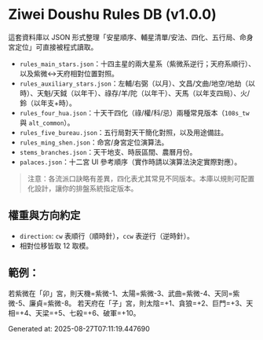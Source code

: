 # Ziwei Doushu Rules DB (v1.0.0)

這套資料庫以 JSON 形式整理「安星順序、輔星清單/安法、四化、五行局、命身宮定位」可直接被程式讀取。

- `rules_main_stars.json`：十四主星的兩大星系（紫微系逆行；天府系順行）、以及紫微↔天府相對位置對照。
- `rules_auxiliary_stars.json`：左輔/右弼（以月）、文昌/文曲/地空/地劫（以時）、天魁/天鉞（以年干）、祿存/羊/陀（以年干）、天馬（以年支四局）、火/鈴（以年支+時）。
- `rules_four_hua.json`：十天干四化（祿/權/科/忌）兩種常見版本（`108s_tw` 與 `alt_common`）。
- `rules_five_bureau.json`：五行局對天干簡化對照，以及用途備註。
- `rules_ming_shen.json`：命宮/身宮定位演算法。
- `stems_branches.json`：天干地支、時辰區間、農曆月份。
- `palaces.json`：十二宮 UI 參考順序（實作時請以演算法決定實際對應）。

> 注意：各流派口訣略有差異，四化表尤其常見不同版本。本庫以規則可配置化設計，讓你的排盤系統指定版本。

## 權重與方向約定
- `direction`: `cw` 表順行（順時針），`ccw` 表逆行（逆時針）。
- 相對位移皆取 12 取模。

## 範例：
若紫微在「卯」宮，則天機=紫微-1、太陽=紫微-3、武曲=紫微-4、天同=紫微-5、廉貞=紫微-8。
若天府在「子」宮，則太陰=+1、貪狼=+2、巨門=+3、天相=+4、天梁=+5、七殺=+6、破軍=+10。

Generated at: 2025-08-27T07:11:19.447690
